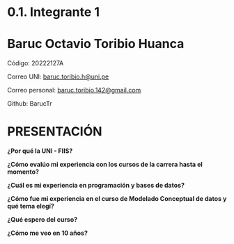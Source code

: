 # 0.1. Integrante 1

# Baruc Octavio Toribio Huanca

Código: 20222127A

Correo UNI: baruc.toribio.h@uni.pe

Correo personal: baruc.toribio.142@gmail.com

Github: BarucTr


# PRESENTACIÓN

**¿Por qué la UNI - FIIS?**


**¿Cómo evalúo mi experiencia con los cursos de la carrera hasta el momento?**

**¿Cuál es mi experiencia en programación y bases de datos?**

**¿Cómo fue mi experiencia en el curso de Modelado Conceptual de datos y qué tema elegí?**

**¿Qué espero del curso?**

**¿Cómo me veo en 10 años?**





